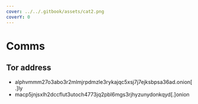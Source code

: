 ```yaml
---
cover: ../../.gitbook/assets/cat2.png
coverY: 0
---
```


# Comms

## Tor address

* alphvmmm27o3abo3r2mlmjrpdmzle3rykajqc5xsj7j7ejksbpsa36ad.onion\[.]ly
* macp5jnjsxlh2dccflut3utoch4773jq2pbl6mgs3rjhyzunydonkqyd\[.]onion
